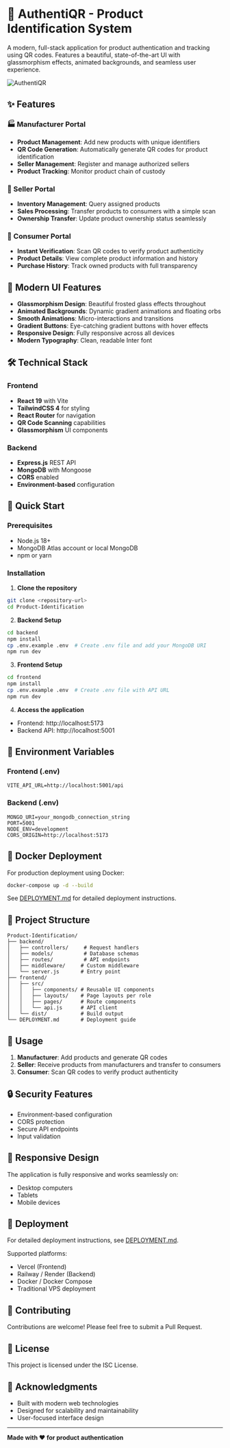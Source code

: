 # 🎯 AuthentiQR - Product Identification System

A modern, full-stack application for product authentication and tracking using QR codes. Features a beautiful, state-of-the-art UI with glassmorphism effects, animated backgrounds, and seamless user experience.

![AuthentiQR](https://img.shields.io/badge/AuthentiQR-Product%20Verification-emerald?style=for-the-badge)

## ✨ Features

### 🏭 Manufacturer Portal
- **Product Management**: Add new products with unique identifiers
- **QR Code Generation**: Automatically generate QR codes for product identification
- **Seller Management**: Register and manage authorized sellers
- **Product Tracking**: Monitor product chain of custody

### 🏪 Seller Portal
- **Inventory Management**: Query assigned products
- **Sales Processing**: Transfer products to consumers with a simple scan
- **Ownership Transfer**: Update product ownership status seamlessly

### 🛒 Consumer Portal
- **Instant Verification**: Scan QR codes to verify product authenticity
- **Product Details**: View complete product information and history
- **Purchase History**: Track owned products with full transparency

## 🎨 Modern UI Features

- **Glassmorphism Design**: Beautiful frosted glass effects throughout
- **Animated Backgrounds**: Dynamic gradient animations and floating orbs
- **Smooth Animations**: Micro-interactions and transitions
- **Gradient Buttons**: Eye-catching gradient buttons with hover effects
- **Responsive Design**: Fully responsive across all devices
- **Modern Typography**: Clean, readable Inter font

## 🛠️ Technical Stack

### Frontend
- **React 19** with Vite
- **TailwindCSS 4** for styling
- **React Router** for navigation
- **QR Code Scanning** capabilities
- **Glassmorphism** UI components

### Backend
- **Express.js** REST API
- **MongoDB** with Mongoose
- **CORS** enabled
- **Environment-based** configuration

## 🚀 Quick Start

### Prerequisites
- Node.js 18+
- MongoDB Atlas account or local MongoDB
- npm or yarn

### Installation

1. **Clone the repository**
```bash
git clone <repository-url>
cd Product-Identification
```

2. **Backend Setup**
```bash
cd backend
npm install
cp .env.example .env  # Create .env file and add your MongoDB URI
npm run dev
```

3. **Frontend Setup**
```bash
cd frontend
npm install
cp .env.example .env  # Create .env file with API URL
npm run dev
```

4. **Access the application**
- Frontend: http://localhost:5173
- Backend API: http://localhost:5001

## 📝 Environment Variables

### Frontend (.env)
```env
VITE_API_URL=http://localhost:5001/api
```

### Backend (.env)
```env
MONGO_URI=your_mongodb_connection_string
PORT=5001
NODE_ENV=development
CORS_ORIGIN=http://localhost:5173
```

## 🐳 Docker Deployment

For production deployment using Docker:

```bash
docker-compose up -d --build
```

See [DEPLOYMENT.md](./DEPLOYMENT.md) for detailed deployment instructions.

## 📁 Project Structure

```
Product-Identification/
├── backend/
│   ├── controllers/     # Request handlers
│   ├── models/          # Database schemas
│   ├── routes/          # API endpoints
│   ├── middleware/     # Custom middleware
│   └── server.js       # Entry point
├── frontend/
│   ├── src/
│   │   ├── components/ # Reusable UI components
│   │   ├── layouts/    # Page layouts per role
│   │   ├── pages/      # Route components
│   │   └── api.js      # API client
│   └── dist/           # Build output
└── DEPLOYMENT.md       # Deployment guide
```

## 🎯 Usage

1. **Manufacturer**: Add products and generate QR codes
2. **Seller**: Receive products from manufacturers and transfer to consumers
3. **Consumer**: Scan QR codes to verify product authenticity

## 🔒 Security Features

- Environment-based configuration
- CORS protection
- Secure API endpoints
- Input validation

## 📱 Responsive Design

The application is fully responsive and works seamlessly on:
- Desktop computers
- Tablets
- Mobile devices

## 🚢 Deployment

For detailed deployment instructions, see [DEPLOYMENT.md](./DEPLOYMENT.md).

Supported platforms:
- Vercel (Frontend)
- Railway / Render (Backend)
- Docker / Docker Compose
- Traditional VPS deployment

## 🤝 Contributing

Contributions are welcome! Please feel free to submit a Pull Request.

## 📄 License

This project is licensed under the ISC License.

## 🙏 Acknowledgments

- Built with modern web technologies
- Designed for scalability and maintainability
- User-focused interface design

---

**Made with ❤️ for product authentication**
